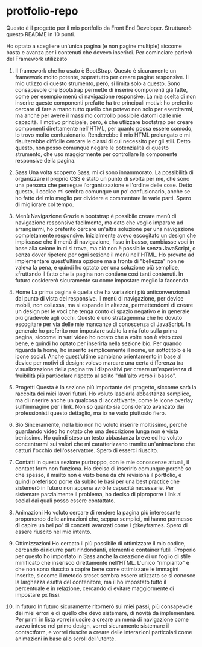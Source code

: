 # protfolio-repo

Questo è il progetto per il mio portfolio da Front End Developer. Strutturerò questo README in 10 punti.

Ho optato a scegliere un'unica pagina (e non pagine multiple) siccome basta e avanza per i contenuti che dovevo inserirci. 
Per cominciare parlerò del Framework utilizzato

1) Il framework che ho usato è BootStrap. Questo è sicuramente un framework molto potente, soprattutto per creare pagine responsive. 
Il mio utlizzo di questo strumento, però, si limita solo a questo. Sono consapevole che Bootstrap permette di inserire componenti già fatte, come per esempio menù di navigazione
responsive.
La mia scelta di non inserire queste componenti prefatte ha tre principali motivi: ho preferito cercare di fare a mano tutto quello che potevo non solo per esercitarmi, ma
anche per avere il massimo controllo possibile datomi dalle mie capacità. Il motivo principale, però, è che utlizzare bootstrap per creare componenti direttamente nell'HTML, 
per quanto possa essere comodo, lo trovo molto confusionario. Renderebbe il mio HTML prolungato e mi risulterebbe difficile cercare le classi di cui necessito per gli stili.
Detto questo, non posso comunque negare le potenzialità di questo strumento, che uso maggiormente per controllare la componente responsive della pagina.

2) Sass
Una volta scoperto Sass, mi ci sono innammorato. La possibilità di organizzare il proprio CSS è stato un punto di svolta per me, che sono una persona che persegue 
l'organizzazione e l'ordine delle cose. Detto questo, il codice mi sembra comunque un po' confusionario, anche se ho fatto del mio meglio per dividere e commentare le
varie parti. Spero di migliorare col tempo.

3) Menù Navigazione
Grazie a bootstrap è possibile creare menù di navigazione responsive facilmente, ma dato che voglio imparare ad arrangiarmi, ho preferito cercare un'altra soluzione per una
navigazione completamente responsive. Inizialmente avevo escogitato un design che implicasse che il menù di navigazione, fisso in basso, cambiasse voci in base alla seione in ci si trova, ma ciò
non è possibile senza JavaScript, o senza dover ripetere per ogni sezione il menù nell'HTML. Ho provato ad implementare quest'ultima opzione ma a fronte di "bellezza" non ne 
valeva la pena, e quindi ho optato per una soluzione più semplice, sfruttando il fatto che la pagina non contiene così tanti contenuti. 
In futuro cosidererò sicuramente su come impostare meglio la faccenda.

4) Home
La prima pagina è quella che ha variazioni più anticonvenzionali dal punto di vista del responsive. Il menù di navigazione, per device mobili, non collassa, ma si espande in 
altezza, permettendomi di creare un design per le voci che tenga conto di spazio negativo e in generale più gradevole agli occhi. Questo è uno stratagemma che ho dovuto 
escogitare per via delle mie mancanze di conoscenza di JavaScript. 
In generale ho preferito non impostare subito la mia foto sulla prima pagina, siccome in vari video ho notato che a volte non è visto così bene, e quindi ho optato per 
inserirla nella sezione bio. 
Per quando riguarda la home, ho inserito semplicemente il nome, un sottotitolo e le icone social. Anche quest'ultime cambiano orientamento in base al device per motivi 
di design: volevo marcare una certa differenza tra visualizzazione della pagina tra i dispositivi per creare un'esperienza di fruibilità più particolare rispetto al solito 
"dall'alto verso il basso". 

5) Progetti
Questa è la sezione più importante del progetto, siccome sarà la raccolta dei miei lavori futuri. Ho voluto lasciarla abbastanza semplice, ma di inserire anche un qualcosa 
di accattivante, come le icone overlay sull'immagine per i link. Non so quanto sia considerato avanzato dai professionisti questo dettaglio, ma io ne vado piuttosto fiero. 

6) Bio
Sinceramente, nella bio non ho voluto inserire moltissimo, perchè guardando video ho notato che una descrizione lunga non è vista benissimo. Ho quindi steso un testo abbastanza 
breve ed ho voluto concentrarmi sui valori che mi caratterizzano tramite un'animazione che catturi l'occhio dell'osservatore. Spero di esserci riuscito.

7) Contatti
In questa sezione purtroppo, con le mie conoscenze attuali, il contact form non funziona. Ho deciso di inserirlo comunque perchè so che spesso, il mailto non è visto bene da 
chi revisiona il portfolio, e quindi preferisco porre da subito le basi per una best practice che sistemerò in futuro non appena avrò le capacità necessarie.
Per sistemare parzialmente il problema, ho deciso di piproporre i link ai social dai quali posso essere contattato.

8) Animazioni
Ho voluto cercare di rendere la pagina più interessante proponendo delle animazioni che, seppur semplici, mi hanno permesso di capire un bel po' di concetti avanzati
come i @keyframes. Spero di essere riuscito nel mio intento.

9) Ottimizzazioni
Ho cercato il più possibile di ottimizzare il mio codice, cercando di ridurre parti rindondanti, elementi e container futili. Proporio per questo ho impostato in Sass anche la
creazione di un foglio di stile minificato che inserisco direttamente nell'HTML.
L'unico "rimpianto" è che non sono riuscito a capire bene come ottimizzare le immagini inserite, siccome il metodo srcset sembra essere utlizzato se si conosce la larghezza 
esatta del contenitore, ma il ho impostato tutto il percentuale e in relazione, cercando di evitare maggiormente di impostare px fissi.

10) In futuro
In futuro sicuramente ritornerò sui miei passi, più consapevole dei miei errori e di quello che devo sistemare, di novità da implementare. Per primi in lista vorrei riuscire a 
creare un menà di navigazione come avevo inteso nel primo design, vorrei sicuramente sistemare il contactform, e vorrei riuscire a creare delle interazioni particolari come 
animazioni in base allo scroll dell'utente.

